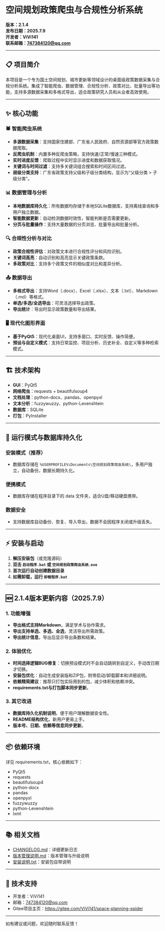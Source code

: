 # 空间规划政策爬虫与合规性分析系统

**版本：2.1.4**  
**发布日期：2025.7.9**  
**开发者：ViVi141**  
**联系邮箱：747384120@qq.com**

---

## 📋 项目简介

本项目是一个专为国土空间规划、城市更新等领域设计的桌面级政策数据采集与合规分析系统。集成了智能爬虫、数据管理、合规性分析、政策对比、批量导出等功能，支持多源数据采集和多格式导出，适合政策研究人员和从业者高效使用。

---

## ✨ 核心功能

### 🕷️ 智能爬虫系统
- **多源数据采集**：支持国家住建部、广东省人民政府、自然资源部等官方政策数据爬取。
- **反爬虫机制**：内置多种反爬虫策略，支持快速/正常/慢速三种模式。
- **实时进度反馈**：爬取过程中实时显示进度和数据获取情况。
- **关键词与时间过滤**：支持多关键词组合搜索和时间区间过滤。
- **层级分类支持**：广东省政策支持父级和子级分类结构，显示为“父级分类 > 子级分类”。

### 📊 数据管理与分析
- **本地数据库持久化**：所有数据均存储于本地SQLite数据库，支持离线查询和多用户独立数据。
- **智能数据更新**：自动检测数据时效性，智能判断是否需要更新。
- **分页与批量操作**：支持大量数据的分页浏览、批量导出和批量分析。

### 🔍 合规性分析与对比
- **政策合规性评估**：对政策文本进行合规性评分和风险识别。
- **关键词高亮**：自动识别和高亮显示关键政策条款。
- **多政策对比**：支持多个政策文件的相似度对比和差异分析。

### 📤 数据导出
- **多格式导出**：支持Word（.docx）、Excel（.xlsx）、文本（.txt）、Markdown（.md）等格式。
- **单选/多选/全选导出**：可灵活选择导出政策。
- **导出统计**：导出时显示政策数量和导出结果。

### 🖥️ 现代化图形界面
- **基于PyQt5**：现代化桌面UI，支持多窗口、实时反馈、操作简便。
- **预设与自定义模式**：支持日常监控、项目分析、历史补全、自定义等多种检索模式。

---

## 🏗️ 技术架构
- **GUI**：PyQt5
- **网络爬虫**：requests + beautifulsoup4
- **文档处理**：python-docx、pandas、openpyxl
- **文本分析**：fuzzywuzzy、python-Levenshtein
- **数据库**：SQLite
- **打包**：PyInstaller

---

## 🚀 运行模式与数据库持久化

### 安装模式（推荐）
- 数据库存储在 `%USERPROFILE%\Documents\空间规划政策爬虫系统\`，多用户独立，自动备份，数据长期持久化。

### 便携模式
- 数据库存储在程序目录下的 data 文件夹，适合U盘/移动硬盘携带。

### 数据安全
- 支持数据库自动备份、恢复、导入导出，数据不会因程序关闭或升级丢失。

---

## ⚡ 安装与启动

1. **解压安装包**（或克隆源码）
2. **双击 `启动程序.bat` 或 `空间规划政策爬虫系统.exe`**
3. **首次运行自动创建数据目录**
4. **如需卸载，运行 `卸载程序.bat`**

---

## 🆕 2.1.4版本更新内容（2025.7.9）

### 1. 功能增强
- **导出格式支持Markdown**，满足学术与协作需求。
- **导出支持单选、多选、全选**，灵活导出所需政策。
- **导出统计信息**，导出后显示导出条数和结果。

### 2. 体验优化
- **时间选择逻辑BUG修复**：切换预设模式时不会自动跳转到自定义，手动改日期才切换。
- **安装包优化**：自动生成安装版和ZIP包，附带启动/卸载脚本和详细说明。
- **依赖精简建议**：推荐只打包实际用到的包，减少体积和依赖冲突。
- **requirements.txt与打包脚本同步更新**。

### 3. 其它改进
- **数据库持久化机制说明**，便于用户理解数据安全性。
- **README结构优化**，新用户更易上手。
- **版本号、日期、依赖等信息同步更新**。

---

## 📦 依赖环境

详见 requirements.txt，核心依赖如下：
- PyQt5
- requests
- beautifulsoup4
- python-docx
- pandas
- openpyxl
- fuzzywuzzy
- python-Levenshtein
- lxml

---

## 📚 相关文档
- [CHANGELOG.md](CHANGELOG.md)：详细更新日志
- [版本管理说明.md](版本管理说明.md)：版本管理与升级说明
- [安装说明.txt](空间规划政策爬虫系统_安装版/安装说明.txt)：安装包自带说明

---

## 💬 技术支持
- 开发者：ViVi141
- 邮箱：747384120@qq.com
- Gitee项目主页：https://gitee.com/ViVi141/space-planning-spider

---

如有建议或问题，欢迎随时联系反馈！ 